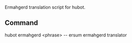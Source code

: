 
Ermahgerd translation script for hubot.


## Command
  hubot ermahgerd \<phrase\> -- ersum ermahgerd translator


